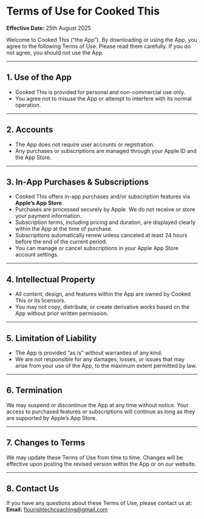 # Terms of Use for Cooked This

**Effective Date:** 25th August 2025

Welcome to Cooked This (“the App”). By downloading or using the App, you agree to the following Terms of Use. Please read them carefully. If you do not agree, you should not use the App.

---

## 1. Use of the App
- Cooked This is provided for personal and non-commercial use only.  
- You agree not to misuse the App or attempt to interfere with its normal operation.  

---

## 2. Accounts
- The App does not require user accounts or registration.  
- Any purchases or subscriptions are managed through your Apple ID and the App Store.  

---

## 3. In-App Purchases & Subscriptions
- Cooked This offers in-app purchases and/or subscription features via **Apple’s App Store**.  
- Purchases are processed securely by Apple. We do not receive or store your payment information.  
- Subscription terms, including pricing and duration, are displayed clearly within the App at the time of purchase.  
- Subscriptions automatically renew unless canceled at least 24 hours before the end of the current period.  
- You can manage or cancel subscriptions in your Apple App Store account settings.  

---

## 4. Intellectual Property
- All content, design, and features within the App are owned by Cooked This or its licensors.  
- You may not copy, distribute, or create derivative works based on the App without prior written permission.  

---

## 5. Limitation of Liability
- The App is provided “as is” without warranties of any kind.  
- We are not responsible for any damages, losses, or issues that may arise from your use of the App, to the maximum extent permitted by law.  

---

## 6. Termination
We may suspend or discontinue the App at any time without notice. Your access to purchased features or subscriptions will continue as long as they are supported by Apple’s App Store.  

---

## 7. Changes to Terms
We may update these Terms of Use from time to time. Changes will be effective upon posting the revised version within the App or on our website.  

---

## 8. Contact Us
If you have any questions about these Terms of Use, please contact us at:  
**Email:** flourishtechcoaching@gmail.com
